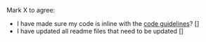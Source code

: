 
Mark X to agree:
- I have made sure my code is inline with the [code guidelines](https://docs.avdanos.com/docs/category/code-guidelines)? []
- I have updated all readme files that need to be updated []
